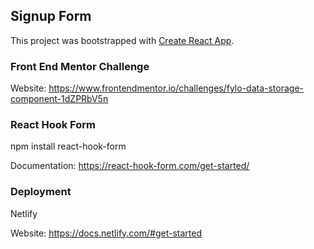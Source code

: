 ## Signup Form

This project was bootstrapped with [Create React App](https://github.com/facebook/create-react-app).

### Front End Mentor Challenge

Website: https://www.frontendmentor.io/challenges/fylo-data-storage-component-1dZPRbV5n

### React Hook Form

npm install react-hook-form

Documentation: https://react-hook-form.com/get-started/

### Deployment

Netlify

Website: https://docs.netlify.com/#get-started

